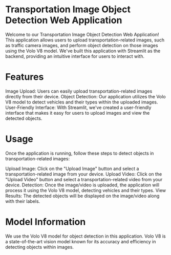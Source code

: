 # Transportation Image Object Detection Web Application
Welcome to our Transportation Image Object Detection Web Application! This application allows users to upload transportation-related images, such as traffic camera images, and perform object detection on those images using the Volo V8 model. We've built this application with Streamlit as the backend, providing an intuitive interface for users to interact with.

# Features
Image Upload: Users can easily upload transportation-related images directly from their device.
Object Detection: Our application utilizes the Volo V8 model to detect vehicles and their types within the uploaded images.
User-Friendly Interface: With Streamlit, we've created a user-friendly interface that makes it easy for users to upload images and view the detected objects.

# Usage
Once the application is running, follow these steps to detect objects in transportation-related images:

Upload Image: Click on the "Upload Image" button and select a transportation-related image from your device.
Upload Video: Click on the "Upload Video" button and select a transportation-related video from your device.
Detection: Once the image/video is uploaded, the application will process it using the Volo V8 model, detecting vehicles and their types.
View Results: The detected objects will be displayed on the image/video along with their labels.

# Model Information
We use the Volo V8 model for object detection in this application. Volo V8 is a state-of-the-art vision model known for its accuracy and efficiency in detecting objects within images.
